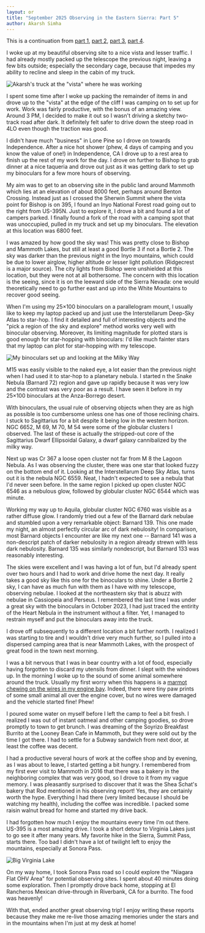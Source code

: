 ```yaml
---
layout: or
title: "September 2025 Observing in the Eastern Sierra: Part 5"
author: Akarsh Simha
---
```


This is a continuation from [part 1](/OR_202509_EasternSierra_Part1.html),
[part 2](/OR_202509_EasternSierra_Part2.html), [part 3](/OR_202509_EasternSierra_Part3.html), [part 4](/OR_202509_EasternSierra_Part4.html).

I woke up at my beautiful observing site to a nice vista and lesser traffic.
I had already mostly packed up the telescope the previous night, leaving a few bits outside; especially the secondary cage, because that impedes my ability to recline and sleep in the cabin of my truck.

![Akarsh's truck at the "vista" where he was working](assets/Akarsh20250923.jpg)

I spent some time after I woke up packing the remainder of items in and drove up to the "vista" at the edge of the cliff I was camping on to set up for work. Work was fairly productive, with the bonus of an amazing view. Around 3 PM, I decided to make it out so I wasn't driving a sketchy two-track road after dark. It definitely felt safer to drive down the steep road in 4LO even though the traction was good.

I didn't have much "business" in Lone Pine so I drove on towards Independence. After a nice hot shower (phew, 4 days of camping and you know the value of one!) in Independence, CA I drove up to a rest area  to finish up the rest of my work for the day. I drove on further to Bishop to grab dinner at a nice taqueria and drove out just as it was getting dark to set up my binoculars for a few more hours of observing.

My aim was to get to an observing site in the public land around Mammoth which lies at an elevation of about 8000 feet, perhaps around Benton Crossing. Instead just as I crossed the Sherwin Summit where the vista point for Bishop is on 395, I found an Inyo National Forest road going out to the right from US-395N. Just to explore it, I drove a bit and found a lot of campers parked. I finally found a fork of the road with a camping spot that was unoccupied, pulled in my truck and set up my binoculars. The elevation at this location was 6800 feet.

I was amazed by how good the sky was! This was pretty close to Bishop and Mammoth Lakes, but still at least a good Bortle 3 if not a Bortle 2. The sky was darker than the previous night in the Inyo mountains, which could be due to lower airglow, higher altitude or lesser light pollution (Ridgecrest is a major source). The city lights from Bishop were unshielded at this location, but they were not at all bothersome. The concern with this location is the seeing, since it is on the leeward side of the Sierra Nevada: one would theoretically need to go further east and up into the White Mountains to recover good seeing.

When I'm using my 25×100 binoculars on a parallelogram mount, I usually like to keep my laptop packed up and just use the Interstellarum Deep-Sky Atlas to star-hop. I find it detailed and full of interesting objects and the "pick a region of the sky and explore" method works very well with binocular observing. Moreover, its limiting magnitude for plotted stars is good enough for star-hopping with binoculars: I'd like much fainter stars that my laptop can plot for star-hopping with my telescope.

![My binoculars set up and looking at the Milky Way](assets/Binos20250923.jpg)

<p><x-dso>M15</x-dso> was easily visible to the naked eye, a lot easier than the previous night when I had used it to star-hop to a planetary nebula. I started n the Snake Nebula (<x-dso>Barnard 72</x-dso>) region and gave up rapidly because it was very low and the contrast was very poor as a result. I have seen it before in my 25×100 binoculars at the Anza-Borrego desert.</p>

With binoculars, the usual rule of observing objects when they are as high as possible is too cumbersome unless one has one of those reclining chairs. I stuck to Sagittarius for a bit despite it being low in the western horizon. <x-dso>NGC 6652</x-dso>, <x-dso>M 69</x-dso>, <x-dso>M 70</x-dso>, <x-dso>M 54</x-dso> were some of the globular clusters I observed. The last of these is actually the stripped-out core of the Sagittarius Dwarf Ellipsoidal Galaxy, a dwarf galaxy cannibalized by the milky way.

Next up was <x-dso simbad="Cl Collinder 367">Cr 367</x-dso> a loose open cluster not far from <x-dso>M 8</x-dso> the Lagoon Nebula. As I was observing the cluster, there was one star that looked fuzzy on the bottom end of it. Looking at the Interstellarum Deep Sky Atlas, turns out it is the nebula <x-dso>NGC 6559</x-dso>. Neat, I hadn't expected to see a nebula that I'd never seen before. In the same region I picked up open cluster <x-dso>NGC 6546</x-dso> as a nebulous glow, followed by globular cluster <x-dso>NGC 6544</x-dso> which was minute.

Working my way up to Aquila, globular cluster <x-dso>NGC 6760</x-dso> was visible as a rather diffuse glow. I randomly tried out a few of the Barnard dark nebulae and stumbled upon a very remarkable object: <x-dso>Barnard 139</x-dso>. This one made my night, an almost perfectly circular arc of dark nebulosity! In comparison, most Barnard objects I encounter are like my next one -- <x-dso>Barnard 141</x-dso> was a non-descript patch of darker nebulosity in a region already strewn with less dark nebulosity. <x-dso>Barnard 135</x-dso> was similarly nondescript, but <x-dso>Barnard 133</x-dso> was reasonably interesting.

The skies were excellent and I was having a lot of fun, but I'd already spent over two hours and I had to work and drive home the next day. It really takes a good sky like this one for the binoculars to shine. Under a Bortle 2 sky, I can have as much fun with them as I have with my telescope, observing nebulae. I looked at the northeastern sky that is abuzz with nebulae in Cassiopeia and Perseus. I remembered the last time I was under a great sky with the binoculars in October 2023, I had just traced the entirity of the Heart Nebula in the instrument without a filter. Yet, I managed to restrain myself and put the binoculars away into the truck.

I drove off subsequently to a different location a bit further north. I realized I was starting to tire and I wouldn't drive very much further, so I pulled into a dispersed camping area that is near Mammoth Lakes, with the prospect of great food in the town next morning.

I was a bit nervous that I was in bear country with a lot of food, especially having forgotten to discard my utensils from dinner. I slept with the windows up. In the morning I woke up to the sound of some animal somewhere around the truck. Usually my first worry when this happens is a [marmot chewing on the wires in my engine bay](https://www.nps.gov/seki/planyourvisit/marmots.htm). Indeed, there were tiny paw prints of some small animal all over the engine cover, but no wires were damaged and the vehicle started fine! Phew!

I poured some water on myself before I left the camp to feel a bit fresh. I realized I was out of instant oatmeal and other camping goodies, so drove promptly to town to get brunch. I was dreaming of the Soyrizo Breakfast Burrito at the Looney Bean Cafe in Mammoth, but they were sold out by the time I got there. I had to settle for a Subway sandwich from next door, at least the coffee was decent.

I had a productive several hours of work at the coffee shop and by evening, as I was about to leave, I started getting a bit hungry. I remembered from my first ever visit to Mammoth in 2016 that there was a bakery in the neighboring complex that was very good, so I drove to it from my vague memory. I was pleasantly surprised to discover that it was the Shea Schat's bakery that Rod mentioned in his observing report! Yes, they are certainly worth the hype. Everything I had there (very limited because I should be watching my health), including the coffee was incredible. I packed some raisin walnut bread for home and started my drive back.

I had forgotten how much I enjoy the mountains every time I'm out there. US-395 is a most amazing drive. I took a short detour to Virginia Lakes just to go see it after many years. My favorite hike in the Sierra, Summit Pass, starts there. Too bad I didn't have a lot of twilight left to enjoy the mountains, especially at Sonora Pass.

![Big Virginia Lake](assets/BigVirginiaLake.jpg)

On my way home, I took Sonora Pass road so I could explore the "Niagara Flat OHV Area" for potential observing sites. I spent about 40 minutes doing some exploration. Then I promptly drove back home, stopping at El Rancheros Mexican drive-through in Riverbank, CA for a burrito. The food was heavenly!

With that, ended another great observing trip! I enjoy writing these reports because they make me re-live those amazing memories under the stars and in the mountains when I'm just at my desk at home!
